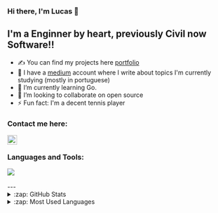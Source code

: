 ### Hi there, I'm Lucas 👋


## I'm a Enginner by heart, previously Civil now Software!!
- ✍ You can find my projects here [portfolio]
- 🔭 I have a [medium] account where I write about topics I'm currently studying (mostly in portuguese)
- 🌱 I’m currently learning Go.
- 👯 I’m looking to collaborate on open source
- ⚡ Fun fact: I'm a decent tennis player

### Contact me here:
[<img align="left" alt="LucasMelo | LinkedIn" width="22px" src="https://cdn.jsdelivr.net/npm/simple-icons@v3/icons/linkedin.svg" />][linkedin]

<br />

### Languages and Tools:

<a href="https://skillicons.dev">
  <img src="https://skillicons.dev/icons?i=linux,git,javascript,css,html,react,nodejs,express,mongo,postgresql" />
</a>

<br />
<br />
---

<details>
  <summary>:zap: GitHub Stats</summary>

  <img align="left" alt="Lucas's GitHub Stats" src="https://github-readme-stats.vercel.app/api?username=Lucas-Melo0&show_icons=true&hide_border=true" />

</details>

<details>
  <summary>:zap: Most Used Languages</summary>

<img align="left" alt="Lucas's GitHub Top Languages" src="https://github-readme-stats.vercel.app/api/top-langs/?username=Lucas-Melo0" />

</details>

[website]: https://medium.com/@lucassss8v
[linkedin]: https://www.linkedin.com/in/lucas-melo-bb0999210/
[portfolio]: https://github.com/Lucas-Melo0?tab=repositories
[medium]: https://medium.com/@lucassss8v
